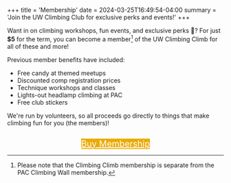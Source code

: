 +++
title = 'Membership'
date = 2024-03-25T16:49:54-04:00
summary = 'Join the UW Climbing Club for exclusive perks and events!'
+++

Want in on climbing workshops, fun events, and exclusive perks 👀? For just **$5** for the term, you can become a member[^1] of the UW Climbing Climb for all of these and more!

Previous member benefits have included:
- Free candy at themed meetups
- Discounted comp registration prices
- Technique workshops and classes
- Lights-out headlamp climbing at PAC
- Free club stickers

We're run by volunteers, so all proceeds go directly to things that make climbing fun for you (the members)!

<div style="text-align: center; margin-top: 2em;">
    <a href="{{% membership_link %}}" class="btn" style="background-color: #EAAB00; color: white; font-size: 20px;">Buy Membership</a>
</div>


[^1]: Please note that the Climbing Climb membership is separate from the PAC Climbing Wall membership.
